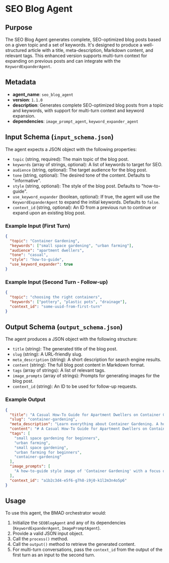# SEO Blog Agent

## Purpose
The SEO Blog Agent generates complete, SEO-optimized blog posts based on a given topic and a set of keywords. It's designed to produce a well-structured article with a title, meta-description, Markdown content, and relevant tags. This enhanced version supports multi-turn context for expanding on previous posts and can integrate with the `KeywordExpanderAgent`.

## Metadata
- **agent_name**: `seo_blog_agent`
- **version**: `1.1.0`
- **description**: Generates complete SEO-optimized blog posts from a topic and keywords, with support for multi-turn context and keyword expansion.
- **dependencies**: `image_prompt_agent`, `keyword_expander_agent`

## Input Schema (`input_schema.json`)
The agent expects a JSON object with the following properties:
- `topic` (string, required): The main topic of the blog post.
- `keywords` (array of strings, optional): A list of keywords to target for SEO.
- `audience` (string, optional): The target audience for the blog post.
- `tone` (string, optional): The desired tone of the content. Defaults to "informative".
- `style` (string, optional): The style of the blog post. Defaults to "how-to-guide".
- `use_keyword_expander` (boolean, optional): If true, the agent will use the `KeywordExpanderAgent` to expand the initial keywords. Defaults to `false`.
- `context_id` (string, optional): An ID from a previous run to continue or expand upon an existing blog post.

### Example Input (First Turn)
```json
{
  "topic": "Container Gardening",
  "keywords": ["small space gardening", "urban farming"],
  "audience": "apartment dwellers",
  "tone": "casual",
  "style": "how-to-guide",
  "use_keyword_expander": true
}
```

### Example Input (Second Turn - Follow-up)
```json
{
  "topic": "choosing the right containers",
  "keywords": ["pottery", "plastic pots", "drainage"],
  "context_id": "some-uuid-from-first-turn"
}
```

## Output Schema (`output_schema.json`)
The agent produces a JSON object with the following structure:
- `title` (string): The generated title of the blog post.
- `slug` (string): A URL-friendly slug.
- `meta_description` (string): A short description for search engine results.
- `content` (string): The full blog post content in Markdown format.
- `tags` (array of strings): A list of relevant tags.
- `image_prompts` (array of strings): Prompts for generating images for the blog post.
- `context_id` (string): An ID to be used for follow-up requests.

### Example Output
```json
{
  "title": "A Casual How-To Guide for Apartment Dwellers on Container Gardening",
  "slug": "container-gardening",
  "meta_description": "Learn everything about Container Gardening. A how-to-guide for apartment dwellers, covering small space gardening, urban farming, small space gardening for beginners, urban farming for beginners.",
  "content": "# A Casual How-To Guide for Apartment Dwellers on Container Gardening...",
  "tags": [
    "small space gardening for beginners",
    "urban farming",
    "small space gardening",
    "urban farming for beginners",
    "container-gardening"
  ],
  "image_prompts": [
    "A how-to-guide style image of 'Container Gardening' with a focus on 'small space gardening for beginners'"
  ],
  "context_id": "a1b2c3d4-e5f6-g7h8-i9j0-k1l2m3n4o5p6"
}
```

## Usage
To use this agent, the BMAD orchestrator would:
1. Initialize the `SEOBlogAgent` and any of its dependencies (`KeywordExpanderAgent`, `ImagePromptAgent`).
2. Provide a valid JSON input object.
3. Call the `process()` method.
4. Call the `output()` method to retrieve the generated content.
5. For multi-turn conversations, pass the `context_id` from the output of the first turn as an input to the second turn.
```